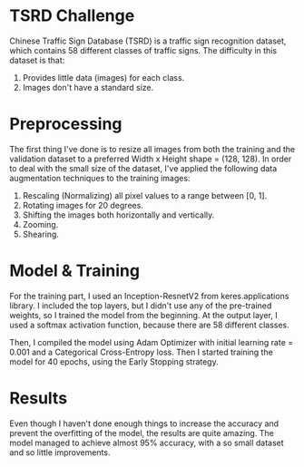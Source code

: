# TSRD  Challenge

Chinese Traffic Sign Database (TSRD) is a traffic sign recognition dataset, which contains 58 different classes of traffic signs. The difficulty in this dataset is that:

1. Provides little data (images) for each class.
1. Images don't have a standard size.

# Preprocessing

The first thing I've done is to resize all images from both the training and the validation dataset to a preferred Width x Height shape = (128, 128). In order to deal with
the small size of the dataset, I've applied the following data augmentation techniques to the training images:

1. Rescaling (Normalizing) all pixel values to a range between [0, 1].
1. Rotating images for 20 degrees.
1. Shifting the images both horizontally and vertically.
1. Zooming.
1. Shearing.

# Model & Training

For the training part, I used an Inception-ResnetV2 from keres.applications library. I included the top layers, but I didn't use any of the pre-trained weights, so
I trained the model from the beginning. At the output layer, I used a softmax activation function, because there are 58 different classes.

Then, I compiled the model using Adam Optimizer with initial learning rate = 0.001 and a Categorical Cross-Entropy loss. Then I started training the model for 40 epochs,
using the Early Stopping strategy.

# Results

Even though I haven't done enough things to increase the accuracy and prevent the overfitting of the model, the results are quite amazing. The model managed to achieve almost 95% accuracy, with a so small dataset and so little improvements.
